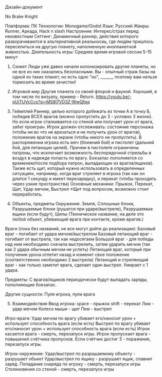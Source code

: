 Дизайн-документ

No Brake Knight

Платформа: ПК
Технологии: Monogame/Godot
Язык: Русский
Жанры: Runner, Аркада, Hack n slash
Настроение: Интерес/страх перед неизвестным
Сеттинг: Динамичный раннер, действия которого разворачиваются в альтернативной реальносиь, где людям пришлось переселиться на другую планету, наполненную инопланетной живностью.
Длительность игры: Среднее время игровой сессии 5-15 минут

1. Сюжет
Люди уже давно начали колонизировать другие планеты, но не все из них оказались безопасными. Вы - опытный страж базы на одной из таких планет, но есть одно "но", ______, поэтому вам нельзя тормозить во время зачистки!

2. Игровой мир
Другая планета со своей флорой и фауной. Хороший, в том числе по визуалу, пример - Return. https://youtu.be/-pUiTUVcCcs?si=MS8I7VD3Z-WwQfpq

3. Геймплей
Раннер, целью которого добежать из точки А в точку Б, победив ВСЕХ врагов (можно пропустить до 3 - условно 3 жизни). Но если игрок сталкивается со стеной или получает урон от врага, забег проигран. Игрок должен отслеживать: состояние персонажа (чтобы ни во что не врезаться и не получить урон от врагов), положение врагов на экране (чтобы никого не пропустить). В распоряжении игрока есть меч (ближний бой) и пистолет (дальний бой, для летающих целей). Причем в пистолете ограничены патроны, что исключает возможность беспорядочной стрельбы в воздух в надежде попасть по врагу. Боезапас пополняется со временем/после подбора патрон, выпадающих из врагов/ящиков). Также есть щит, который нужно использовать в определенных ситуациях, например, когда враг стреляет в игрока (так как он длится 1 секунду и имеет перезарядку), и перекат (чтобы проходить через узкие пространства)
Основные механики: Прыжок, Перекат, Щит, Удар мечом, Выстрел
*Щит под вопросом, возможно стоит переработать.

4. Объекты, предметы
Окружение: Земля, Сплошные блоки, Разрушаемые блоки (рушатся при ударе/выстреле), Разрушаемые ящики (если будут), Шипы (Техническое название, на деле это любой объект, убивающий врага при контакте, кроме врагов.)

  Враги (пока без названий, не все могут дойти до реализации):
  Базовый враг - погибает от удара мечом/выстрелом
  Базовый летающий враг - погибает от выстрела, так как недосягаем
  Большой враг - для победы над ним необходимо сначала выстрелить, затем ударить мечом (так как 2 удара обычным мечом не успеть)
  Летающий враг, который при получении урона отлетит назад и изменит свое положение (соответственно необходимо 2 выстрела)
  Летающий и стреляющий враг - как только заметит врага, сделает один выстрел. Умирает с 1 удара.

  Предметы: С врагов/ящиков периодически будут выпадать заряды, пополняющие боезапас.

  Другие сущности: 
  Пуля игрока, пули врага 

5. Взаимодействия
Ввод игрока: space - прыжок
shift - перекат
Лкм - удар мечом
Колесо мыши - щит
Пкм - выстрел

Игро-враги:
Удар мечом по врагу убивает его/наносит урон + использует способность врага (если есть)
Выстрел по врагу убивает его/наносит урон + использует способность врага (если есть)
Игрок касается врага - смерть, перезапуск игры.
Игрок пропускает врага - повышенип счётчика пропусков. Если счётчик достиг 3 - поражение, перезапуск игры.

Игрок-окружение:
Удар/выстрел по разрашаемому объекту - разрушает объект
Удар/выстрел по ящику - разрушает ящик, спавнит заряд.
Попадание снаряда по игроку - смерть, перезапуск игры
Столкновения со стеной - смерть, перезапуск игры
